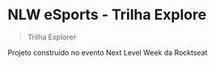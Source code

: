 # NLW eSports - Trilha Explore

>Trilha Explorer

Projeto construido no evento Next Level Week da Rocktseat


